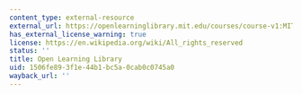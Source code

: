 ```yaml
---
content_type: external-resource
external_url: https://openlearninglibrary.mit.edu/courses/course-v1:MITx+18.05r_10+2022_Summer/about
has_external_license_warning: true
license: https://en.wikipedia.org/wiki/All_rights_reserved
status: ''
title: Open Learning Library
uid: 1506fe89-3f1e-44b1-bc5a-0cab0c0745a0
wayback_url: ''
---
```

